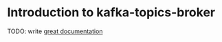 # Introduction to kafka-topics-broker

TODO: write [great documentation](http://jacobian.org/writing/what-to-write/)
